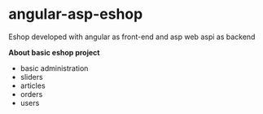 # angular-asp-eshop
Eshop developed with angular as front-end and asp web aspi as backend

**About basic eshop project**
- basic administration
- sliders
- articles
- orders
- users
